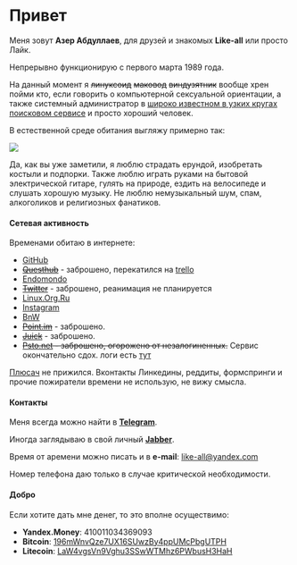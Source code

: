 Привет
======

Меня зовут **Азер Абдуллаев**, для друзей и знакомых **Like-all** или просто Лайк.

Непрерывно функционирую с первого марта 1989 года.

На данный момент я ~~линуксоид~~ ~~маковод~~ ~~виндузятник~~ вообще хрен пойми кто, если говорить о компьютерной сексуальной ориентации, а также  системный администратор в [широко известном в узких кругах поисковом сервисе](http://yandex.ru) и просто хороший человек.

В естественной среде обитания выгляжу примерно так:

![](images/portrait.jpg)

Да, как вы уже заметили, я люблю страдать ерундой, изобретать костыли и подпорки. Также люблю играть руками на бытовой электрической гитаре, гулять на природе, ездить на велосипеде и слушать хорошую музыку. Не люблю немузыкальный шум, спам, алкоголиков и религиозных фанатиков.

#### Сетевая активность

Временами обитаю в интернете:

+ [GitHub](https://github.com/Like-all)
+ ~~[Questhub](http://questhub.io/player/Buckstabu)~~ - заброшено, перекатился на [trello](http://trello.com)
+ [Endomondo](http://www.endomondo.com/profile/10419237)
+ ~~[Twitter](https://twitter.com/schmerzundtod)~~ - заброшено, реанимация не планируется
+ [Linux.Org.Ru](http://www.linux.org.ru/people/like-all/profile)
+ [Instagram](http://instagram.com/reactorcoremeltdown)
+ [BnW](http://bnw.im/u/like-all)
+ ~~[Point.im](https://like-all.point.im)~~ - заброшено.
+ ~~[Juick](http://juick.com/Buckstabu)~~ - заброшено.
+ ~~[Psto.net](http://like-all.psto.net) - заброшено, огорожено от незалогиненных.~~ Сервис окончательно сдох. логи есть [тут](http://huick.bitcheese.net/u/like-all)

[Плюсач](http://plus.google.com) не прижился. Вконтакты Линкедины, реддиты, формспринги и прочие пожиратели времени не использую, не вижу смысла.

#### Контакты

Меня всегда можно найти в [**Telegram**](https://telegram.me/schmerzundtod).

Иногда заглядываю в свой личный [**Jabber**](xmpp:like-all@it-the-drote.tk).

Время от аремени можно писать и в **e-mail**: <like-all@yandex.com>

Номер телефона даю только в случае критической необходимости.

#### Добро

Если хотите дать мне денег, то это вполне осуществимо:

+ **Yandex.Money**: 410011034369093
+ **Bitcoin**: [196mWnvQze7UX16SUwzBy4ppUMcPbgUTPH](bitcoin:196mWnvQze7UX16SUwzBy4ppUMcPbgUTPH?label=btcpocket)
+ **Litecoin**: [LaW4vgsVn9Vghu3SSwWTMhz6PWbusH3HaH](litecoin:LaW4vgsVn9Vghu3SSwWTMhz6PWbusH3HaH?label=ltcpocket)
